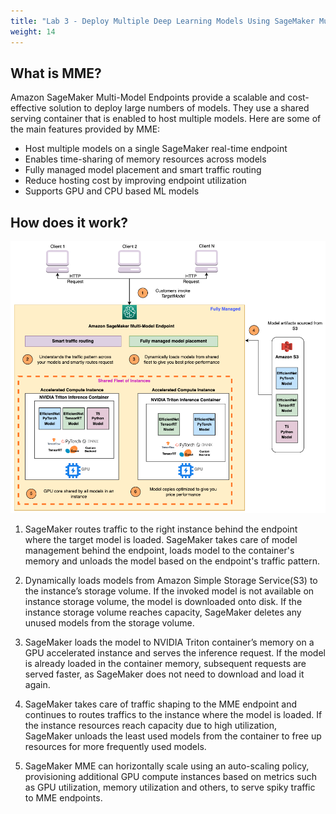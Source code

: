 ```yaml
---
title: "Lab 3 - Deploy Multiple Deep Learning Models Using SageMaker Multi-Model Endpoint "
weight: 14
---
```


## What is MME?

Amazon SageMaker Multi-Model Endpoints provide a scalable and cost-effective solution to deploy large numbers of models. They use a shared serving container that is enabled to host multiple models. Here are some of the main features provided by MME:

- Host multiple models on a single SageMaker real-time endpoint
- Enables time-sharing of memory resources across models
- Fully managed model placement and smart traffic routing
- Reduce hosting cost by improving endpoint utilization
- Supports GPU and CPU based ML models


## How does it work?

![SageMaker MME Works](../assets/images/lab3/mme-gpu.png)

1. SageMaker routes traffic to the right instance behind the endpoint where the target model is loaded. SageMaker takes care of model management behind the endpoint, loads model to the container's memory and unloads the model based on the endpoint's traffic pattern.

2. Dynamically loads models from Amazon Simple Storage Service(S3) to the instance’s storage volume. If the invoked model is not available on instance storage volume, the model is downloaded onto disk. If the instance storage volume reaches capacity, SageMaker deletes any unused models from the storage volume.

3. SageMaker loads the model to NVIDIA Triton container’s memory on a GPU accelerated instance and serves the inference request. If the model is already loaded in the container memory, subsequent requests are served faster, as SageMaker does not need to download and load it again.

4. SageMaker takes care of traffic shaping to the MME endpoint and continues to routes traffics to the instance where the model is loaded. If the instance resources reach capacity due to high utilization, SageMaker unloads the least used models from the container to free up resources for more frequently used models.

5. SageMaker MME can horizontally scale using an auto-scaling policy, provisioning additional GPU compute instances based on metrics such as GPU utilization, memory utilization and others, to serve spiky traffic to MME endpoints.
